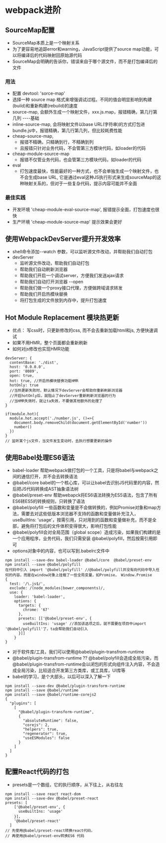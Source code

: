 # webpack进阶

## SourceMap配置
- SourceMap本质上是一个映射关系
- 为了更容易地追踪error和warning，JavaScript提供了source map功能，可以将编译后的代码映射回原始源代码
- SourceMap会明确的告诉你，错误来自于哪个源文件，而不是打包编译后的文件

### 用法
- 配置 devtool: 'sorce-map'
- 选择一种 source map 格式来增强调试过程。不同的值会明显影响到构建(build)和重新构建(rebuild)的速度
- source-map, 会额外生成一个映射文件，xxx.js.map，报错精确，第几行第几列 ----基础
- inline-source-map, 会将映射文件以base URL(字符串)的方式打包进bundle.js中，报错精确，第几行第几列，但比较耗费性能
- cheap-source-map, 
  - 报错不精确，只精确到行，不精确到列
  - 且报错只针对业务代码，不会管第三方模块代码，如loader的代码
- cheap-module-source-map
  - 报错不仅管业务代码，也会管第三方模块代码，如loader的代码
- eval
  - 打包速度最快，性能最好的一种方式，也不会单独生成一个映射文件，也不会生成base URL, 它是通过eval这种JS执行形式来生成sourceMap的这种映射关系的，但对于一些复杂代码，提示内容可能并不全面
### 最佳实践
- 开发环境 'cheap-module-eval-source-map', 报错提示全面，打包速度也很快
- 生产环境 'cheap-module-source-map'  提示效果会更好

## 使用WebpackDevServer提升开发效率
- shell命令添加--watch 参数，可以监听源文件改动，并帮助我们自动打包
- devServer
  - 监听源文件改动，帮助我们自动打包
  - 帮助我们自动刷新浏览器
  - 帮助我们开启一个调试server，方便我们发送ajax请求
  - 帮助我们自动打开浏览器 --open
  - 帮助我们做一个proxy接口代理，方便做跨域请求转发
  - 帮助我们开启热模块替换
  - 将打包生成的文件放到内存中，提升打包速度
## Hot Module Replacement 模块热更新
- 优点： 写css时，只更新修改的css, 而不会去重新加载html和js, 方便快速调试
- 如果不用HMR，整个页面都会重新刷新
- 如何对js修改也实现HMR功能
```
devServer: {
  contentBase: './dist',
  host: '0.0.0.0',
  port: '8089',
  open: true,
  hot: true, //开启热模块替换功能HMR
  hotOnly: true 
  //当热更新失败时，默认情况下devServer会帮助你重新刷新浏览器
  //开启hotOnly后，就阻止了devServer重新刷新浏览器的行为
  //当HMR失效时，就让ta失效，不要做其他额外的处理了
}
```
```
if(module.hot){
  module.hot.accept('./number.js', ()=>{
    document.body.removeChild(document.getElementById('number'))
    number()
  })
}
// 监听某个js文件，当文件发生变动时，去执行想要更新的操作
```
## 使用Babel处理ES6语法
- babel-loader 帮助webpack做打包的一个工具，只是将babel与webpack之间的通信打开，并不会去转换语法
- @babel/core babel的一个核心库，可以让babel去识别JS代码里的内容，然后把JS代码转换成AST抽象语法树
- @babel/preset-env 帮助webapck将ES6语法转换为ES5语法，包含了所有ES6转ES5的转换规则，只转换了语法
- @babel/polyfill 一些函数和变量是不会做转换的，例如Promise对象和map方法，需要去对这些低版本浏览器不支持的函数和变量做补充注入，useBuiltIns: 'usage'，按需引用，只对用到的函数和变量做补充，而不是全部，避免将打包后的文件体积变得很大，影响打包性能
- @babel/polyfill会对全局范围（global scope）造成污染，如果我们构建的是一个应用程序，业务代码，我们只需安装 @babel/polyfill，然后按需引用即可
- options对象中的内容，也可以写到.babelrc文件中
```
npm install --save-dev babel-loader @babel/core  @babel/preset-env
npm install --save @babel/polyfill
在代码中引入 import '@babel/polyfill' //@babel/polyfill并没有向代码中导入任何的内容，而是在window对象上挂载了一些全局变量，如Promise， Window.Promise
{
  test: '/\.js$/',
  exclude: /(node_modules|bower_components)/,
  use: {
    loader: 'babel-loader',
    options: {
      targets: {
        chrome: '67'
      },
      presets: [['@babel/preset-env', {
        useBuiltIns: 'usage' //添加该选项之后，就不需要在项目中import '@babel/polyfill'了，ta会帮助我们自动引入
      }]]
    }
}
```
- 对于软件库/工具，我们可以使用@babel/plugin-transfrom-runtime
- @babel/plugin-transfrom-runtime ?? @babel/polyfill会造成全局污染，而@babel/plugin-transfrom-runtime会以闭包的形式向组件注入内容，不会造成全局污染，比较适合开发第三方类库，或工具库，UI库等
- babel的学习，是个大部头，以后可以深入了解一下
```
npm install --save-dev @babel/plugin-transform-runtime
npm install --save @babel/runtime
npm install --save @babel/runtime-corejs2
{
  "plugins": [
    [
      "@babel/plugin-transform-runtime",
      {
        "absoluteRuntime": false,
        "corejs": 2,
        "helpers": true,
        "regenerator": true,
        "useESModules": false
      }
    ]
  ]
}
```
## 配置React代码的打包
- presets是一个数组，它的执行顺序，从下往上，从右往左
```
npm install --save react react-dom
npm install --save-dev @babel/preset-react
presets: [
    ['@babel/preset-env', {
      useBuiltIns: 'usage'
    }]，
    '@babel/preset-react'
  ]
// 先使用@babel/preset-react转换react代码，
// 再使用@babel/preset-env转换ES6 代码
```
